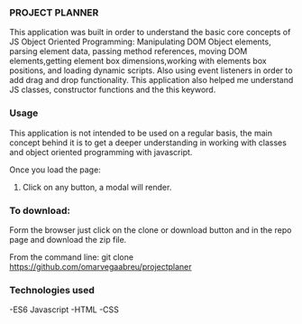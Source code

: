 ### PROJECT PLANNER

This application was built in order to understand the basic core concepts of JS Object Oriented Programming: Manipulating DOM Object elements, parsing element data, passing method references, moving DOM elements,getting element box dimensions,working with elements box positions, and loading dynamic scripts. Also using event listeners in order to add drag and drop functionality. This application also helped me understand JS classes, constructor functions and the this keyword.

### Usage

This application is not intended to be used on a regular basis, the main concept behind it is to get a deeper understanding in working with classes and object oriented programming with javascript.

Once you load the page:

1. Click on any button, a modal will render.

### To download:

Form the browser just click on the clone or download button and in the repo page and download the zip file.

From the command line: git clone https://github.com/omarvegaabreu/projectplaner

### Technologies used

-ES6 Javascript
-HTML
-CSS
